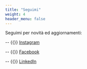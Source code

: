 ```yaml
---
title: "Seguimi"
weight: 4
header_menu: false
---
```


Seguimi per novità ed aggiornamenti:


-- {{<icon class="fa fa-instagram" aria-hidden="true">}} [Instagram](https://www.instagram.com/daniela.ledonne/)


-- {{<icon class="fa fa-facebook" aria-hidden="true">}} [Facebook](https://www.facebook.com/psicodanielaledonne/)


-- {{<icon class="fa fa-linkedin" aria-hidden="true">}} [LinkedIn](https://www.linkedin.com/in/danielaledonne/)


